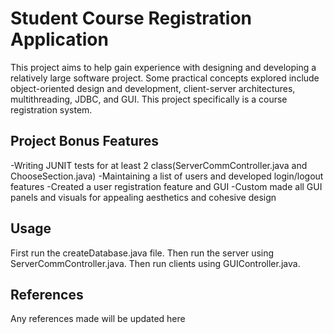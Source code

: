 # Student Course Registration Application

This project aims to help gain experience with designing and developing a relatively large software project. Some practical concepts explored include object-oriented design and development, client-server architectures, multithreading, JDBC, and GUI. This project specifically is a course registration system. 

## Project Bonus Features
-Writing JUNIT tests for at least 2 class(ServerCommController.java and ChooseSection.java)
-Maintaining a list of users and developed login/logout features
-Created a user registration feature and GUI
-Custom made all GUI panels and visuals for appealing aesthetics and cohesive design

## Usage

First run the createDatabase.java file. Then run the server using ServerCommController.java. Then run 
clients using GUIController.java.



## References

Any references made will be updated here


